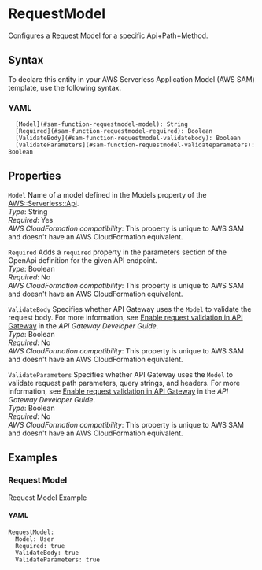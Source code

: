 # RequestModel<a name="sam-property-function-requestmodel"></a>

Configures a Request Model for a specific Api\+Path\+Method\.

## Syntax<a name="sam-property-function-requestmodel-syntax"></a>

To declare this entity in your AWS Serverless Application Model \(AWS SAM\) template, use the following syntax\.

### YAML<a name="sam-property-function-requestmodel-syntax.yaml"></a>

```
  [Model](#sam-function-requestmodel-model): String
  [Required](#sam-function-requestmodel-required): Boolean
  [ValidateBody](#sam-function-requestmodel-validatebody): Boolean
  [ValidateParameters](#sam-function-requestmodel-validateparameters): Boolean
```

## Properties<a name="sam-property-function-requestmodel-properties"></a>

 `Model`   <a name="sam-function-requestmodel-model"></a>
Name of a model defined in the Models property of the [AWS::Serverless::Api](sam-resource-api.md)\.  
*Type*: String  
*Required*: Yes  
*AWS CloudFormation compatibility*: This property is unique to AWS SAM and doesn't have an AWS CloudFormation equivalent\.

 `Required`   <a name="sam-function-requestmodel-required"></a>
Adds a `required` property in the parameters section of the OpenApi definition for the given API endpoint\.  
*Type*: Boolean  
*Required*: No  
*AWS CloudFormation compatibility*: This property is unique to AWS SAM and doesn't have an AWS CloudFormation equivalent\.

 `ValidateBody`   <a name="sam-function-requestmodel-validatebody"></a>
Specifies whether API Gateway uses the `Model` to validate the request body\. For more information, see [Enable request validation in API Gateway](https://docs.aws.amazon.com/apigateway/latest/developerguide/api-gateway-method-request-validation.html) in the *API Gateway Developer Guide*\.  
*Type*: Boolean  
*Required*: No  
*AWS CloudFormation compatibility*: This property is unique to AWS SAM and doesn't have an AWS CloudFormation equivalent\.

 `ValidateParameters`   <a name="sam-function-requestmodel-validateparameters"></a>
Specifies whether API Gateway uses the `Model` to validate request path parameters, query strings, and headers\. For more information, see [Enable request validation in API Gateway](https://docs.aws.amazon.com/apigateway/latest/developerguide/api-gateway-method-request-validation.html) in the *API Gateway Developer Guide*\.  
*Type*: Boolean  
*Required*: No  
*AWS CloudFormation compatibility*: This property is unique to AWS SAM and doesn't have an AWS CloudFormation equivalent\.

## Examples<a name="sam-property-function-requestmodel--examples"></a>

### Request Model<a name="sam-property-function-requestmodel--examples--request-model"></a>

Request Model Example

#### YAML<a name="sam-property-function-requestmodel--examples--request-model--yaml"></a>

```
RequestModel:
  Model: User
  Required: true
  ValidateBody: true
  ValidateParameters: true
```